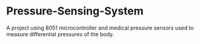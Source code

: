 # Pressure-Sensing-System
A project using 8051 microcontroller and medical pressure sensors used to measure differential pressures of the body.

